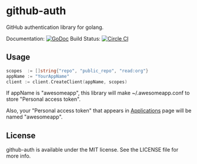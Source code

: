 # github-auth

GitHub authentication library for golang.

Documentation: [![GoDoc](https://godoc.org/github.com/satococoa/github-auth?status.svg)](https://godoc.org/github.com/satococoa/github-auth)
Build Status: [![Circle CI](https://circleci.com/gh/satococoa/github-auth.svg?style=svg)](https://circleci.com/gh/satococoa/github-auth)

## Usage

```go
scopes  := []string{"repo", "public_repo", "read:org"}
appName := "YourAppName"
client := client.CreateClient(appName, scopes)
```

If appName is "awesomeapp", this library will make ~/.awesomeapp.conf to store "Personal access token".

Also, your "Personal access token" that appears in [Applications](https://github.com/settings/applications) page will be named "awesomeapp".

## License

github-auth is available under the MIT license. See the LICENSE file for more info.
